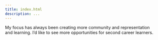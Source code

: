 ```yaml
---
title: index.html
description: ...
---
```


My focus has always been creating more community and representation and learning. I’d like to see more opportunities for second career learners.


